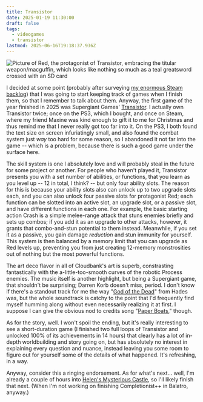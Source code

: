 ```yaml
---
title: Transistor
date: 2025-01-19 11:30:00
draft: false
tags:
  - videogames
  - transistor
lastmod: 2025-06-16T19:18:37.936Z
---
```

![Picture of Red, the protagonist of Transistor, embracing the titular weapon/macguffin, which looks like nothing so much as a teal greatsword crossed with an SD card](/ob/posts/attachments/red%20and%20the%20transistor.jpg)

I decided at some point (probably after surveying [my enormous Steam backlog][1]) that I was going to start keeping track of games when I finish them, so that I remember to talk about them. Anyway, the first game of the year finished in 2025 was Supergiant Games' [Transistor][2]. I actually own Transistor twice; once on the PS3, which I bought, and once on Steam, where my friend Maxine was kind enough to gift it to me for Christmas and thus remind me that I never really got too far into it. On the PS3, I both found the text size on screen infuriatingly small, and also found the combat system just *way* too hard for some reason, so I abandoned it not far into the game -- which is a problem, because there is such a good game under the surface here.

The skill system is one I absolutely love and will probably steal in the future for some project or another. For people who haven't played it, Transistor presents you with a set number of abilities, or functions, that you learn as you level up -- 12 in total, I think? -- but only four ability slots. The reason for this is because your ability slots also can unlock up to two upgrade slots each, and you can also unlock four passive slots for protagonist Red; each function can be slotted into an active slot, an upgrade slot, or a passive slot, and have different functions in each one. For example, the basic starting action Crash is a simple melee-range attack that stuns enemies briefly and sets up combos; if you add it as an upgrade to other attacks, however, it grants that combo-and-stun potential to them instead. Meanwhile, if you set it as a passive, you gain damage *reduction* and stun immunity for yourself. This system is then balanced by a memory limit that you can upgrade as Red levels up, preventing you from just creating 12-memory monstrosities out of nothing but the most powerful functions.

The art deco flavor in all of Cloudbank's art is superb, constrasting fantastically with the a-little-too-smooth curves of the robotic Process enemies. The music itself is another highlight, but being a Supergiant game, that shouldn't be surprising; Darren Korb doesn't miss, period. I don't know if there's a standout track for me the way "[God of the Dead][3]" from Hades was, but the whole soundtrack is catchy to the point that I'd frequently find myself humming along without even necessarily realizing it at first. I suppose I can give the obvious nod to credits song "[Paper Boats][4]," though.

As for the story, well. I won't spoil the ending, but it's really interesting to see a short-duration game (I finished two full loops of Transistor and unlocked 100% of its achievements in 14 hours) that clearly has a lot of in-depth worldbuilding and story going on, but has absolutely no interest in explaining every question and nuance, instead leaving you some room to figure out for yourself some of the details of what happened. It's refreshing, in a way.

Anyway, consider this a ringing endorsement. As for what's next... well, I'm already a couple of hours into [Helen's Mysterious Castle][5], so I'll likely finish that next. (When I'm not working on finishing Completionist++ in Balatro, anyway.)

[1]: https://steamcommunity.com/id/stoppableforce

[2]: https://www.supergiantgames.com/games/transistor/

[3]: https://www.youtube.com/watch?v=cVukkhUI-xM

[4]: https://www.youtube.com/watch?v=vFrjMq4aL-g

[5]: https://store.steampowered.com/app/418190/Helens_Mysterious_Castle/
